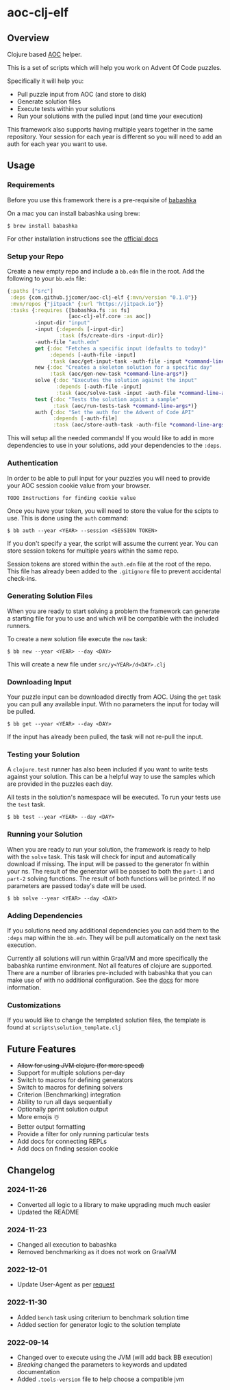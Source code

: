 # aoc-clj-elf

## Overview 
Clojure based [AOC](http://adventofcode.com) helper.

This is a set of scripts which will help you work on Advent Of Code puzzles. 

Specifically it will help you:

* Pull puzzle input from AOC (and store to disk)
* Generate solution files
* Execute tests within your solutions
* Run your solutions with the pulled input (and time your execution)

This framework also supports having multiple years together in the same repository. Your session for each year is different so you will need to add an auth for each year you want to use.

## Usage

### Requirements

Before you use this framework there is a pre-requisite of [babashka](https://babashka.org/)

On a mac you can install babashka using brew:

```shell
$ brew install babashka
```

For other installation instructions see the [official docs](https://github.com/babashka/babashka#installation)

### Setup your Repo

Create a new empty repo and include a `bb.edn` file in the root. Add the following to your `bb.edn` file:

```clojure
{:paths ["src"]
 :deps {com.github.jjcomer/aoc-clj-elf {:mvn/version "0.1.0"}}
 :mvn/repos {"jitpack" {:url "https://jitpack.io"}}
 :tasks {:requires ([babashka.fs :as fs]
                    [aoc-clj-elf.core :as aoc])
         -input-dir "input"
         -input {:depends [-input-dir]
                 :task (fs/create-dirs -input-dir)}
         -auth-file "auth.edn"
         get {:doc "Fetches a specific input (defaults to today)"
              :depends [-auth-file -input]
              :task (aoc/get-input-task -auth-file -input *command-line-args*)}
         new {:doc "Creates a skeleton solution for a specific day"
              :task (aoc/gen-new-task *command-line-args*)}
         solve {:doc "Executes the solution against the input"
                :depends [-auth-file -input]
                :task (aoc/solve-task -input -auth-file *command-line-args*)}
         test {:doc "Tests the solution agaist a sample"
               :task (aoc/run-tests-task *command-line-args*)}
         auth {:doc "Set the auth for the Advent of Code API"
               :depends [-auth-file]
               :task (aoc/store-auth-task -auth-file *command-line-args*)}}}
```

This will setup all the needed commands! If you would like to add in more dependencies to use in your solutions, add your dependencies to the `:deps`.

### Authentication

In order to be able to pull input for your puzzles you will need to provide your AOC session cookie value from your browser.

```TODO Instructions for finding cookie value``` 

Once you have your token, you will need to store the value for the scipts to use. This is done using the `auth` command:

```shell
$ bb auth --year <YEAR> --session <SESSION TOKEN>
```

If you don't specify a year, the script will assume the current year. You can store session tokens for multiple years within the same repo.

Session tokens are stored within the `auth.edn` file at the root of the repo. This file has already been added to the `.gitignore` file to prevent accidental check-ins.

### Generating Solution Files

When you are ready to start solving a problem the framework can generate a starting file for you to use and which will be compatible with the included runners.

To create a new solution file execute the `new` task:

```shell
$ bb new --year <YEAR> --day <DAY>
```

This will create a new file under `src/y<YEAR>/d<DAY>.clj`

### Downloading Input

Your puzzle input can be downloaded directly from AOC. Using the `get` task you can pull any available input. With no parameters the input for today will be pulled.

```shell
$ bb get --year <YEAR> --day <DAY>
```

If the input has already been pulled, the task will not re-pull the input.

### Testing your Solution

A `clojure.test` runner has also been included if you want to write tests against your solution. This can be a helpful way to use the samples which are provided in the puzzles each day.

All tests in the solution's namespace will be executed. To run your tests use the `test` task.

```shell
$ bb test --year <YEAR> --day <DAY>
```

### Running your Solution

When you are ready to run your solution, the framework is ready to help with the `solve` task. This task will check for input and automatically download if missing. The input will be passed to the generator fn within your ns. The result of the generator will be passed to both the `part-1` and `part-2` solving functions. The result of both functions will be printed. If no parameters are passed today's date will be used.

```shell
$ bb solve --year <YEAR> --day <DAY>
```

### Adding Dependencies

If you solutions need any additional dependencies you can add them to the `:deps` map within the `bb.edn`. They will be pull automatically on the next task execution.

Currently all solutions will run within GraalVM and more specifically the babashka runtime environment. Not all features of clojure are supported. There are a number of libraries pre-included with babashka that you can make use of with no additional configuration. See the [docs](https://book.babashka.org/#libraries) for more information.

### Customizations

If you would like to change the templated solution files, the template is found at `scripts\solution_template.clj`

## Future Features

* ~~Allow for using JVM clojure (for more speed)~~
* Support for multiple solutions per-day
* Switch to macros for defining generators
* Switch to macros for defining solvers
* Criterion (Benchmarking) integration
* Ability to run all days sequentially
* Optionally pprint solution output
* More emojis ☃️
* Better output formatting
* Provide a filter for only running particular tests
* Add docs for connecting REPLs
* Add docs on finding session cookie

## Changelog

### 2024-11-26
* Converted all logic to a library to make upgrading much much easier
* Updated the README

### 2024-11-23
* Changed all execution to babashka
* Removed benchmarking as it does not work on GraalVM

### 2022-12-01
* Update User-Agent as per [request](https://www.reddit.com/r/adventofcode/comments/z9dhtd/please_include_your_contact_info_in_the_useragent/)

### 2022-11-30
* Added `bench` task using criterium to benchmark solution time
* Added section for generator logic to the solution template

### 2022-09-14
* Changed over to execute using the JVM (will add back BB execution)
* *Breaking* changed the parameters to keywords and updated documentation
* Added `.tools-version` file to help choose a compatible jvm